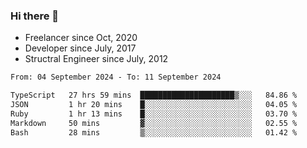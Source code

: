 ### Hi there 👋

- Freelancer since Oct, 2020
- Developer since July, 2017
- Structral Engineer since July, 2012

<!--START_SECTION:waka-->

```txt
From: 04 September 2024 - To: 11 September 2024

TypeScript   27 hrs 59 mins  █████████████████████▒░░░   84.86 %
JSON         1 hr 20 mins    █░░░░░░░░░░░░░░░░░░░░░░░░   04.05 %
Ruby         1 hr 13 mins    █░░░░░░░░░░░░░░░░░░░░░░░░   03.70 %
Markdown     50 mins         ▓░░░░░░░░░░░░░░░░░░░░░░░░   02.55 %
Bash         28 mins         ▒░░░░░░░░░░░░░░░░░░░░░░░░   01.42 %
```

<!--END_SECTION:waka-->
